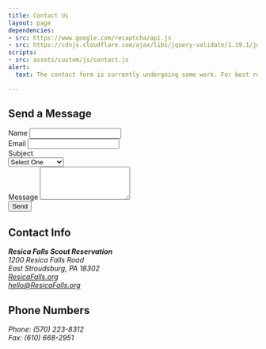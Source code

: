 ```yaml
---
title: Contact Us
layout: page
dependencies:
- src: https://www.google.com/recaptcha/api.js
- src: https://cdnjs.cloudflare.com/ajax/libs/jquery-validate/1.19.1/jquery.validate.min.js
scripts: 
- src: assets/custom/js/contact.js
alert:
  text: The contact form is currently undergoing some work. For best results, please email us directly at hello@resicafalls.org.

---
```


<div class="row">
  <div class="col-12 col-md-8">
    <h2>Send a Message</h2>
    <form id="contactform" onsubmit="event.preventDefault();" novalidate>
      <div class="form-group">
        <label for="name">Name</label>
        <input type="text" class="form-control" name="name" id="contactform-name" placeholder="" value="" required>
      </div>
      <div class="form-group">
        <label for="email">Email</label>
        <input type="email" class="form-control" name="email" id="contactform-email" placeholder="" value="" required>
      </div>
      <div class="form-group">
        <label for="subject">Subject</label>
        <div class="input-group">
          <select class="form-control" name="subject" id="contactform-subject" required>
            <option value="">Select One</option>
            <option value="Summer Camp">Summer Camp</option>
            <option value="Reservations">Reservations</option>
            <option value="Property">Property</option>
            <option value="Other">Other</option>
          </select>
        </div>
      </div>
      <div class="form-group">
        <label for="message">Message</label>
        <textarea class="form-control" name="message" id="contactform-message" rows="4" required></textarea>
      </div>
      <div class="g-recaptcha"
        data-sitekey="{{ site.recaptcha }}"
        data-callback="ContactUs"
        data-size="invisible">
      </div>
      <div class="form-group">
        <button type="submit" class="btn btn-primary btn-block" id="contactform-send">Send</button>
      </div>
      <div class="alert alert-info fade hidden" role="alert" id="alert-response">
        <strong id="alert-headline"></strong> <span id="alert-text"></span>
      </div>
    </form>
  </div>
  <div class="col-12 col-md-4">
    <h2>Contact Info</h2>
    <address>
      <strong>Resica Falls Scout Reservation</strong><br>
      1200 Resica Falls Road<br>
      East Stroudsburg, PA 18302<br>
      <a href="resicafalls.org">ResicaFalls.org</a><br>
      <a href="mailto:hello@ResicaFalls.org">hello@ResicaFalls.org</a>
    </address>
    <h2>Phone Numbers</h2>
    <address>
      Phone: (570) 223-8312<br>
      Fax: (610) 668-2951
    </address>
  </div>
</div>
